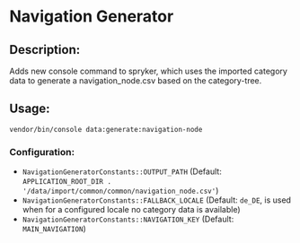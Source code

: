 # Navigation Generator

## Description:
Adds new console command to spryker, which uses the imported category data to generate a navigation_node.csv based on the category-tree.

## Usage:
```
vendor/bin/console data:generate:navigation-node
```
### Configuration:
* `NavigationGeneratorConstants::OUTPUT_PATH` (Default: `APPLICATION_ROOT_DIR . '/data/import/common/common/navigation_node.csv'`)
* `NavigationGeneratorConstants::FALLBACK_LOCALE` (Default: `de_DE`, is used when for a configured locale no category data is available)
* `NavigationGeneratorConstants::NAVIGATION_KEY` (Default: `MAIN_NAVIGATION`)
